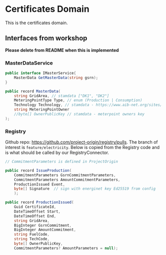 # Certificates Domain
This is the certificates domain.

## Interfaces from workshop

**Please delete from README when this is implemented**

### MasterDataService

```cs
public interface IMasterService{
    MasterData GetMasterData(string gsrn);
}

public record MasterData(
    string GridArea, // stamdata ["DK1", "DK2"]
    MeteringPointType Type, // enum (Production | Consumption)
    Technology Technology, // stamdata - https://www.aib-net.org/sites/default/files/assets/eecs/facts-sheets/AIB-2019-EECSFS-05%20EECS%20Rules%20Fact%20Sheet%2005%20-%20Types%20of%20Energy%20Inputs%20and%20Technologies%20-%20Release%207.7%20v5.pdf
    string MeteringPointOwner
    //byte[] OwnerPublicKey // stamdata - meterpoint owners key
);
```

### Registry

Github repo: https://github.com/project-origin/registry/pulls. The branch of interest is `feature/electricity`. Below is copied from the Registry code and is what should be called by our RegistryConnector.

```cs
// CommitmentParameters is defined in ProjectOrigin

public record IssueProduction(
    CommitmentParameters GsrnCommitmentParameters,
    CommitmentParameters AmountCommitmentParameters,
    ProductionIssued Event,
    byte[] Signature  // sign with energinet key Ed25519 from config
    );

public record ProductionIssued(
    Guid CertificateId,
    DateTimeOffset Start,
    DateTimeOffset End,
    string GridArea,
    BigInteger GsrnCommitment,
    BigInteger AmountCommitment,
    string FuelCode,
    string TechCode,
    byte[] OwnerPublicKey,
    CommitmentParameters? AmountParameters = null);

```
